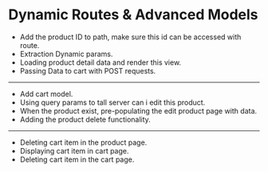 # Dynamic Routes & Advanced Models
- Add the product ID to path, make sure this id can be accessed with route.
- Extraction Dynamic params.
- Loading product detail data and render this view.
- Passing Data to cart with POST requests.
---
- Add cart model.
- Using query params to tall server can i edit this product.
- When the product exist, pre-populating the edit product page with data.
- Adding the product delete functionality.
---
- Deleting cart item in the product page.
- Displaying cart item in cart page.
- Deleting cart item in the cart page.
